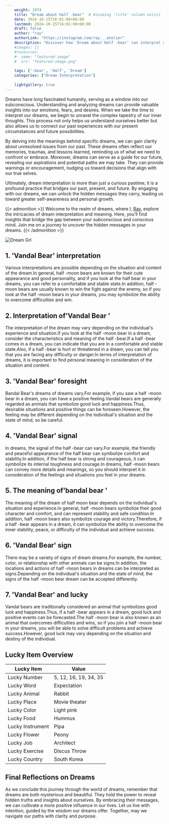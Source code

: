 ```yaml
---
    weight: 1074
    title: "Dream about Half -bear"  # Assuming 'title' column exists
    date: 2024-10-15T16:01:00+08:00
    lastmod: 2024-10-15T16:01:00+08:00
    draft: false
    author: "ray"
    authorLink: "https://instagram.com/ray._.atelier"
    description: "Discover how 'Dream about Half -bear' can interpret your future and uncover its significant meanings in your life."
    #images: []
    #resources:
    #- name: "featured-image"
    #  src: "featured-image.png"
    
    tags: ['-bear', 'Half', 'Dream']
    categories: ["Dream Interpretation"]
    
    lightgallery: true
---
```

    
Dreams have long fascinated humanity, serving as a window into our subconscious. Understanding and analyzing dreams can provide valuable insights into our emotions, fears, and desires. When we take the time to interpret our dreams, we begin to unravel the complex tapestry of our inner thoughts. This process not only helps us understand ourselves better but also allows us to connect our past experiences with our present circumstances and future possibilities.

By delving into the meanings behind specific dreams, we can gain clarity about unresolved issues from our past. These dreams often reflect our memories, traumas, and lessons learned, reminding us of what we need to confront or embrace. Moreover, dreams can serve as a guide for our future, revealing our aspirations and potential paths we may take. They can provide warnings or encouragement, nudging us toward decisions that align with our true selves.

Ultimately, dream interpretation is more than just a curious pastime; it is a profound practice that bridges our past, present, and future. By engaging with our dreams, we can unlock the hidden messages they carry, leading us toward greater self-awareness and personal growth.

{{< admonition >}}
Welcome to the realm of dreams, where I, [Ray](https://instagram.com/ray._.atelier), explore the intricacies of dream interpretation and meaning. Here, you’ll find insights that bridge the gap between your subconscious and conscious mind. Join me on a journey to uncover the hidden messages in your dreams.
{{< /admonition >}}

![Dream Grl](https://cdn.pixabay.com/photo/2017/11/02/03/35/gothic-2910057_1280.jpg "Dream Grl")

## 1. 'Vandal Bear' interpretation
Various interpretations are possible depending on the situation and content of the dream.In general, half -moon bears are known for their cute appearance and good personality, and if you look at the half bear in your dreams, you can refer to a comfortable and stable state.In addition, half -moon bears are usually known to win the fight against the enemy, so if you look at the half -moon bears in your dreams, you may symbolize the ability to overcome difficulties and win.

## 2. Interpretation of'Vandal Bear '
The interpretation of the dream may vary depending on the individual's experience and situation.If you look at the half -moon bear in a dream, consider the characteristics and meaning of the half -bear.If a half -bear comes in a dream, you can indicate that you are in a comfortable and stable state.Also, if a half -bear is hurt or threatened in a dream, you can tell you that you are facing any difficulty or danger.In terms of interpretation of dreams, it is important to find personal meaning in consideration of the situation and content.

## 3. 'Vandal Bear' foresight
Bandal Bear's dreams of dreams vary.For example, if you saw a half -moon bear in a dream, you can have a positive feeling.Vandal bears are generally regarded as animals that symbolize good luck and happiness.Thus, desirable situations and positive things can be foreseen.However, the feeling may be different depending on the individual's situation and the state of mind, so be careful.

## 4. 'Vandal Bear' signal
In dreams, the signal of the half -bear can vary.For example, the friendly and peaceful appearance of the half bear can symbolize comfort and stability.In addition, if the half bear is strong and courageous, it can symbolize its internal toughness and courage.In dreams, half -moon bears can convey more details and meanings, so you should interpret it in consideration of the feelings and situations you feel in your dreams.

## 5. The meaning of'bandal bear '
The meaning of the dream of half moon bear depends on the individual's situation and experience.In general, half -moon bears symbolize their good character and comfort, and can represent stability and safe condition.In addition, half -moon bears also symbolize courage and victory.Therefore, if a half -bear appears in a dream, it can symbolize the ability to overcome the inner stability, peace, or difficulty of the individual and achieve success.

## 6. 'Vandal Bear' sign
There may be a variety of signs of dream dreams.For example, the number, color, or relationship with other animals can be signs.In addition, the locations and actions of half -moon bears in dreams can be interpreted as signs.Depending on the individual's situation and the state of mind, the signs of the half -moon bear dream can be accepted differently.

## 7. 'Vandal Bear' and lucky
Vandal bears are traditionally considered an animal that symbolizes good luck and happiness.Thus, if a half -bear appears in a dream, good luck and positive events can be forecasted.The half -moon bear is also known as an animal that overcomes difficulties and wins, so if you join a half -moon bear in your dreams, you will be able to solve difficult problems and achieve success.However, good luck may vary depending on the situation and destiny of the individual.

## Lucky Item Overview
| Lucky Item          | Value              |
|---------------|--------------------|
| Lucky Number        | 5, 12, 16, 19, 34, 35  |
| Lucky Word          | Expectation |
| Lucky Animal        | Rabbit |
| Lucky Place         | Movie theater     |
| Lucky Color         | Light pink     |
| Lucky Food          | Hummus      |
| Lucky Instrument    | Pipa |
| Lucky Flower        | Peony    |
| Lucky Job           | Architect       |
| Lucky Exercise      | Discus Throw  |
| Lucky Country       | South Korea    |


##  Final Reflections on Dreams

As we conclude this journey through the world of dreams, remember that dreams are both mysterious and beautiful. They hold the power to reveal hidden truths and insights about ourselves. By embracing their messages, we can cultivate a more positive influence in our lives. Let us live with intention, guided by the wisdom our dreams offer. Together, may we navigate our paths with clarity and purpose.
